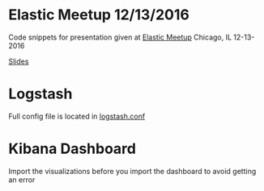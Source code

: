 # Elastic Meetup 12/13/2016


Code snippets for presentation given at [Elastic Meetup](https://www.meetup.com/Chicago-Elastic-Fantastics/events/235608144/)
 Chicago, IL 12-13-2016

[Slides](https://docs.google.com/presentation/d/1wox7bo9-1F2vfiCLR8WB3IeAXdkiWMMOOo-HQ4wm4j8/edit?usp=sharing)

# Logstash
Full config file is located in [logstash.conf](https://github.com/zot42/elasticmeetup122016/blob/master/logstash.conf)


# Kibana Dashboard
Import the visualizations before you import the dashboard to avoid getting an error